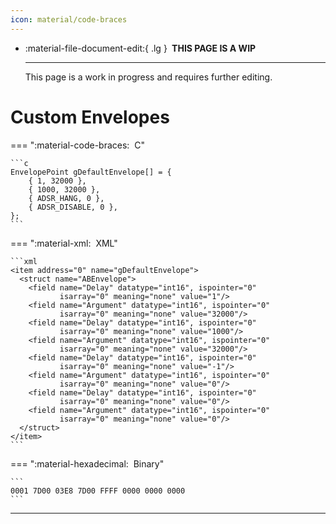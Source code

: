 ```yaml
---
icon: material/code-braces
---
```


<div class="grid cards" markdown>

-   :material-file-document-edit:{ .lg } __&nbsp;THIS PAGE IS A WIP__
  
    ---

    This page is a work in progress and requires further editing.

</div>

# Custom Envelopes

=== ":material-code-braces: &nbsp;C"

    ```c
    EnvelopePoint gDefaultEnvelope[] = {
        { 1, 32000 },
        { 1000, 32000 },
        { ADSR_HANG, 0 },
        { ADSR_DISABLE, 0 },
    };
    ```

=== ":material-xml: &nbsp;XML"

    ```xml
    <item address="0" name="gDefaultEnvelope">
      <struct name="ABEnvelope">
        <field name="Delay" datatype="int16", ispointer="0"
               isarray="0" meaning="none" value="1"/>
        <field name="Argument" datatype="int16", ispointer="0"
               isarray="0" meaning="none" value="32000"/>
        <field name="Delay" datatype="int16", ispointer="0"
               isarray="0" meaning="none" value="1000"/>
        <field name="Argument" datatype="int16", ispointer="0"
               isarray="0" meaning="none" value="32000"/>
        <field name="Delay" datatype="int16", ispointer="0"
               isarray="0" meaning="none" value="-1"/>
        <field name="Argument" datatype="int16", ispointer="0"
               isarray="0" meaning="none" value="0"/>
        <field name="Delay" datatype="int16", ispointer="0"
               isarray="0" meaning="none" value="0"/>
        <field name="Argument" datatype="int16", ispointer="0"
               isarray="0" meaning="none" value="0"/>
      </struct>
    </item>
    ```

=== ":material-hexadecimal: &nbsp;Binary"

    ```
    0001 7D00 03E8 7D00 FFFF 0000 0000 0000
    ```

-----